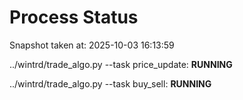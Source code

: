 # Process Status

Snapshot taken at: 2025-10-03 16:13:59

../wintrd/trade_algo.py --task price_update: **RUNNING**

../wintrd/trade_algo.py --task buy_sell: **RUNNING**

